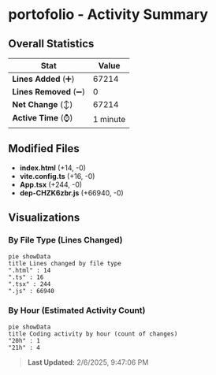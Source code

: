 # portofolio - Activity Summary 

## Overall Statistics

| Stat                   | Value                                                             |
| ---------------------- | ----------------------------------------------------------------- |
| **Lines Added** (➕)   | 67214                                          |
| **Lines Removed** (➖) | 0                                        |
| **Net Change** (↕)    | 67214                |
| **Active Time** (⌚)   | 1 minute |


## Modified Files
- **index.html** (+14, -0)
- **vite.config.ts** (+16, -0)
- **App.tsx** (+244, -0)
- **dep-CHZK6zbr.js** (+66940, -0)

## Visualizations

### By File Type (Lines Changed)

```mermaid
pie showData
title Lines changed by file type
".html" : 14
".ts" : 16
".tsx" : 244
".js" : 66940
```

### By Hour (Estimated Activity Count)

```mermaid
pie showData
title Coding activity by hour (count of changes)
"20h" : 1
"21h" : 4
```


> **Last Updated:** 2/6/2025, 9:47:06 PM